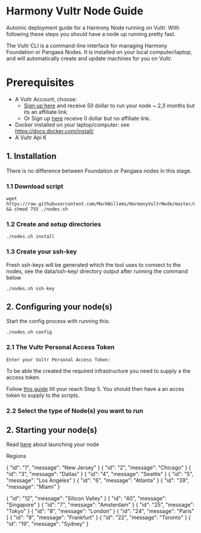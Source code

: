 # Harmony Vultr Node Guide

Automic deployment guide for a Harmony Node running on Vultr. With following these steps you should have a node up running pretty fast.

The Vultr CLI is a command-line interface for managing Harmony Foundation or Pangaea Nodes. It is installed on your local computer/laptop, and will automatically create and update machines for you on Vultr.

# Prerequisites
- A Vultr Account, choose:
  - [Sign up here](https://www.vultr.com/?ref=8224844-4F)  and receive 50 dollar to run your node ~ 2,3 months but its an affiliate link.
  - Or Sign up [here](https://www.vultr.com) receive 0 dollar but no affiliate link.
- Docker installed on your laptop/computer: see https://docs.docker.com/install/
- A Vultr Api K
## 1. Installation 

There is no difference between Foundation or Pangaea nodes in this stage.

### 1.1 Download script
```
wget https://raw.githubusercontent.com/MarkWillems/HarmonyVultrNode/master/nodes.sh && chmod 755 ./nodes.sh
```
### 1.2 Create and setup directories
```
./nodes.sh install
```
### 1.3 Create your ssh-key
Fresh ssh-keys will be generated which the tool uses to connect to the nodes, see the data/ssh-key/ directory output after running the command below
```
./nodes.sh ssh-key
```

## 2. Configuring your node(s)

Start the config process with running this:
```
./nodes.sh config
```
### 2.1 The Vultr Personal Access Token

```
Enter your Vultr Personal Access Token:
```
To be able the created the required infrastructure you need to supply a the access token.

Follow [this guide](http://help.gridpane.com/en/articles/1991725-provision-a-vultr-instance-using-the-vultr-api) till your reach Step 5. You should then have a an acces token to supply to the scripts.

### 2.2 Select the type of Node(s) you want to run


## 2. Starting your node(s)

Read [here](https://docs.harmony.one/pangaea/setup-your-node-and-connect-to-pangaea/node-setup/advanced-users/vultr#step-3-launching-your-vultr-node) about launching your node

Regions 


{
  "id": "1",
  "message": "New Jersey"
}
{
  "id": "2",
  "message": "Chicago"
}
{
  "id": "3",
  "message": "Dallas"
}
{
  "id": "4",
  "message": "Seattle"
}
{
  "id": "5",
  "message": "Los Angeles"
}
{
  "id": "6",
  "message": "Atlanta"
}
{
  "id": "39",
  "message": "Miami"
}


{
  "id": "12",
  "message": "Silicon Valley"
}
{
  "id": "40",
  "message": "Singapore"
}
{
  "id": "7",
  "message": "Amsterdam"
}
{
  "id": "25",
  "message": "Tokyo"
}
{
  "id": "8",
  "message": "London"
}
{
  "id": "24",
  "message": "Paris"
}
{
  "id": "9",
  "message": "Frankfurt"
}
{
  "id": "22",
  "message": "Toronto"
}
{
  "id": "19",
  "message": "Sydney"
}

